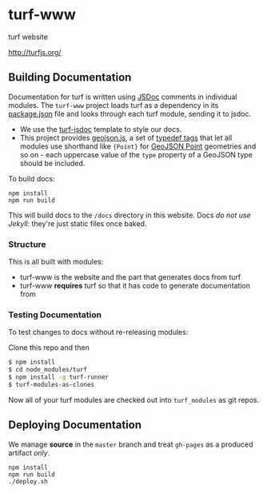 turf-www
========

turf website

http://turfjs.org/

## Building Documentation

Documentation for turf is written using [JSDoc](http://usejsdoc.org/) comments
in individual modules. The `turf-www` project loads turf as a dependency
in its [package.json](package.json) file and looks through each turf module,
sending it to jsdoc.

* We use the [turf-jsdoc](https://github.com/turfjs/turf-jsdoc) template to style
  our docs.
* This project provides [geojson.js](geojson.js), a set of [typedef tags](http://usejsdoc.org/tags-typedef.html)
  that let all modules use shorthand like `{Point}` for [GeoJSON Point](http://geojson.org/geojson-spec.html#point)
  geometries and so on - each uppercase value of the `type` property of a GeoJSON
  type should be included.

To build docs:

    npm install
    npm run build

This will build docs to the `/docs` directory in this website. Docs _do not use Jekyll_:
they're just static files once baked.

### Structure

This is all built with modules:

* turf-www is the website and the part that generates docs from turf
* turf-www **requires** turf so that it has code to generate documentation from

### Testing Documentation

To test changes to docs without re-releasing modules:

Clone this repo and then

```sh
$ npm install
$ cd node_modules/turf
$ npm install -g turf-runner
$ turf-modules-as-clones
```

Now all of your turf modules are checked out into `turf_modules` as git repos.

## Deploying Documentation

We manage **source** in the `master` branch and treat `gh-pages` as a
produced artifact _only_.

    npm install
    npm run build
    ./deploy.sh

